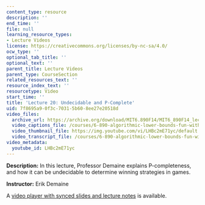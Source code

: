 ```yaml
---
content_type: resource
description: ''
end_time: ''
file: null
learning_resource_types:
- Lecture Videos
license: https://creativecommons.org/licenses/by-nc-sa/4.0/
ocw_type: ''
optional_tab_title: ''
optional_text: ''
parent_title: Lecture Videos
parent_type: CourseSection
related_resources_text: ''
resource_index_text: ''
resourcetype: Video
start_time: ''
title: 'Lecture 20: Undecidable and P-Complete'
uid: 7f8695a9-0f3c-7031-5b60-8ee27e20518d
video_files:
  archive_url: https://archive.org/download/MIT6.890F14/MIT6_890F14_lec20_300k.mp4
  video_captions_file: /courses/6-890-algorithmic-lower-bounds-fun-with-hardness-proofs-fall-2014/817353694baf50718943b87d626f728f_LHBc2mE71yc.vtt
  video_thumbnail_file: https://img.youtube.com/vi/LHBc2mE71yc/default.jpg
  video_transcript_file: /courses/6-890-algorithmic-lower-bounds-fun-with-hardness-proofs-fall-2014/45501cc1a964e91dae39a1cd00ce7233_LHBc2mE71yc.pdf
video_metadata:
  youtube_id: LHBc2mE71yc
---
```


**Description:** In this lecture, Professor Demaine explains P-completeness, and how it can be undecidable to determine winning strategies in games.

**Instructor:** Erik Demaine

A [video player with synced slides and lecture notes](http://courses.csail.mit.edu/6.890/fall14/lectures/L20.html) is available.

